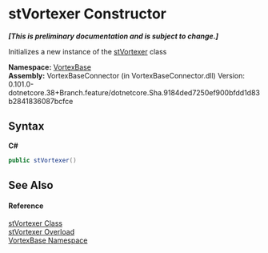 # stVortexer Constructor 
 _**\[This is preliminary documentation and is subject to change.\]**_

Initializes a new instance of the <a href="T_VortexBase_stVortexer.md">stVortexer</a> class

**Namespace:**&nbsp;<a href="N_VortexBase.md">VortexBase</a><br />**Assembly:**&nbsp;VortexBaseConnector (in VortexBaseConnector.dll) Version: 0.101.0-dotnetcore.38+Branch.feature/dotnetcore.Sha.9184ded7250ef900bfdd1d83b2841836087bcfce

## Syntax

**C#**<br />
``` C#
public stVortexer()
```


## See Also


#### Reference
<a href="T_VortexBase_stVortexer.md">stVortexer Class</a><br /><a href="Overload_VortexBase_stVortexer__ctor.md">stVortexer Overload</a><br /><a href="N_VortexBase.md">VortexBase Namespace</a><br />